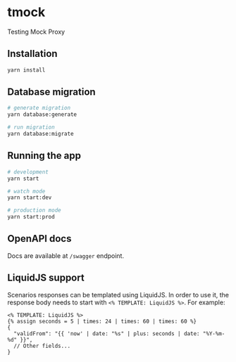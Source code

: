 # tmock

Testing Mock Proxy

## Installation

```bash
yarn install
```

## Database migration

```bash
# generate migration
yarn database:generate

# run migration
yarn database:migrate
```

## Running the app

```bash
# development
yarn start

# watch mode
yarn start:dev

# production mode
yarn start:prod
```

## OpenAPI docs

Docs are available at `/swagger` endpoint.

## LiquidJS support

Scenarios responses can be templated using LiquidJS. In order to use it, the response body needs to start with `<% TEMPLATE: LiquidJS %>`.
For example:

```text
<% TEMPLATE: LiquidJS %>
{% assign seconds = 5 | times: 24 | times: 60 | times: 60 %}
{
  "validFrom": "{{ 'now' | date: "%s" | plus: seconds | date: "%Y-%m-%d" }}",
  // Other fields...
}
```
